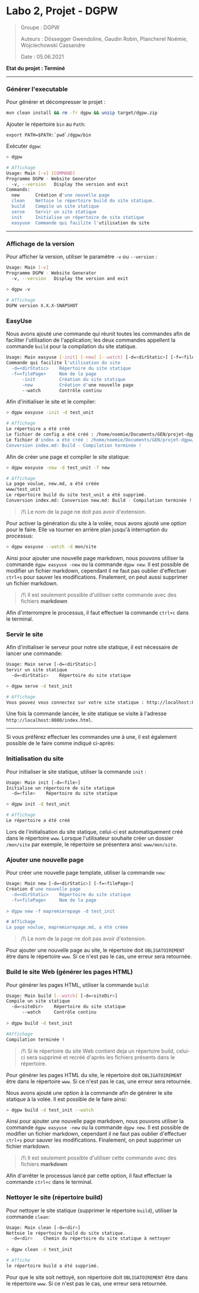 # Labo 2, Projet - DGPW 

> Groupe : DGPW
>
> Auteurs : Dössegger Gwendoline, Gaudin Robin, Plancherel Noémie, Wojciechowski Cassandre
>
> Date : 05.06.2021 

**Etat du projet : Terminé**

------

### Générer l'executable 

Pour générer et décompresser le projet :

`````bash
mvn clean install && rm -fr dgpw && unzip target/dgpw.zip
`````

Ajouter le répertoire `bin` au `Path`:

````
export PATH=$PATH:`pwd`/dgpw/bin
````

Exécuter `dgpw`:

````bash
> dgpw

# Affichage
Usage: Main [-v] [COMMAND]
Programme DGPW - Website Generator
  -v, --version   Display the version and exit
Commands:
  new      Création d'une nouvelle page
  clean    Nettoie le répertoire build du site statique.
  build    Compile un site statique
  serve    Servir un site statique
  init     Initialise un répertoire de site statique
  easyuse  Commande qui facilite l'utilisation du site
````

------

### Affichage de la version

Pour afficher la version, utiliser le paramètre `-v` ou `--version` :

````bash
Usage: Main [-v]
Programme DGPW - Website Generator
  -v, --version   Display the version and exit
  
> dgpw -v

# Affichage
DGPW version X.X.X-SNAPSHOT
````

### EasyUse

Nous avons ajouté une commande qui réunit toutes les commandes afin de faciliter l'utilisation de l'application; les deux commandes appellent la commande `build` pour la compilation du site statique.

````bash
Usage: Main easyuse [-init] [-new] [--watch] [-d=<dirStatic>] [-f=<filePage>]
Commande qui facilite l'utilisation du site
  -d=<dirStatic>    Répertoire du site statique
  -f=<filePage>     Nom de la page
      -init         Création du site statique
      -new          Création d'une nouvelle page
      --watch       Contrôle continu
````

Afin d'initialiser le site et le compiler:

````bash
> dgpw easyuse -init -d test_unit

# Affichage
Le répertoire a été créé
Le fichier de config a été créé : /home/noemie/Documents/GEN/projet-dgpw/projet-dgpw/www/test_unit/config.yaml
Le fichier d'index a été créé : /home/noemie/Documents/GEN/projet-dgpw/projet-dgpw/www/test_unit/index.md
Conversion index.md: Build - Compilation terminée !
````

Afin de créer une page et compiler le site statique:

````bash
> dgpw easyuse -new -d test_unit -f new

# Affichage
La page voulue, new.md, a été créée
www/test_unit
Le répertoire build du site test_unit a été supprimé.
Conversion index.md: Conversion new.md: Build - Compilation terminée !
````

> /!\ Le nom de la page ne doit pas avoir d'extension. 

Pour activer la génération du site à la volée, nous avons ajouté une option pour le faire. Elle va tourner en arrière plan jusqu'à interruption du processus:

````bash
> dgpw easyuse --watch -d mon/site
````

Ainsi pour ajouter une nouvelle page markdown, nous pouvons utiliser la commande `dgpw easyuse -new` ou la commande `dgpw new`. Il est possible de modifier un fichier markdown, cependant il ne faut pas oublier d'effectuer `ctrl+s` pour sauver les modifications. Finalement, on peut aussi supprimer un fichier markdown.

> /!\ Il est seulement possible d'utiliser cette commande avec des fichiers **markdown**

Afin d'interrompre le processus, il faut effectuer la commande `ctrl+c` dans le terminal.

### Servir le site

Afin d'initialiser le serveur pour notre site statique, il est nécessaire de lancer une commande:

````bash
Usage: Main serve [-d=<dirStatic>]
Servir un site statique
  -d=<dirStatic>    Répertoire du site statique

> dgpw serve -d test_init

# Affichage
Vous pouvez vous connectez sur votre site statique : http://localhost:8080/index.html
````

Une fois la commande lancée, le site statique se visite à l'adresse `http://localhost:8080/index.html`.

------

Si vous préférez effectuer les commandes une à une, il est également possible de le faire comme indiqué ci-après:

### Initialisation du site

Pour initialiser le site statique, utiliser la commande `init` :

````bash
Usage: Main init [-d=<file>]
Initialise un répertoire de site statique
  -d=<file>    Répertoire du site statique

> dgpw init -d test_unit

# Affichage
Le répertoire a été créé 
````

Lors de l'initialisation du site statique, celui-ci est automatiquement créé dans le répertoire `www`. Lorsque l'utilisateur souhaite créer un dossier `/mon/site` par exemple, le répertoire se présentera ansi: `www/mon/site`.

### Ajouter une nouvelle page

Pour créer une nouvelle page template, utiliser la commande `new`:

````bash
Usage: Main new [-d=<dirStatic>] [-f=<filePage>]
Création d'une nouvelle page
  -d=<dirStatic>    Répertoire du site statique
  -f=<filePage>     Nom de la page
  
> dgpw new -f mapremierepage -d test_init

# Affichage
La page voulue, mapremierepage.md, a été créée
````

>/!\ Le nom de la page ne doit pas avoir d'extension. 

Pour ajouter une nouvelle page au site, le répertoire doit `OBLIGATOIREMENT` être dans le répertoire `www`. Si ce n'est pas le cas, une erreur sera retournée.

### Build le site Web (générer les pages HTML)

Pour générer les pages HTML, utiliser la commande `build`:

```bash
Usage: Main build [--watch] [-d=<siteDir>]
Compile un site statique
  -d=<siteDir>    Répertoire du site statique
      --watch     Contrôle continu
  
> dgpw build -d test_init

#Affichage
Compilation terminée !
```

> /!\ Si le répertoire du site Web contient deja un répertoire build, celui-ci sera supprimé et recréé d'après les fichiers présents dans le répertoire.

Pour générer les pages HTML du site, le répertoire doit `OBLIGATOIREMENT` être dans le répertoire `www`. Si ce n'est pas le cas, une erreur sera retournée.

Nous avons ajouté une option à la commande afin de générer le site statique à la volée. Il est possible de le faire ainsi:

````bash
> dgpw build -d test_init --watch
````

Ainsi pour ajouter une nouvelle page markdown, nous pouvons utiliser la commande `dgpw easyuse -new` ou la commande `dgpw new`. Il est possible de modifier un fichier markdown, cependant il ne faut pas oublier d'effectuer `ctrl+s` pour sauver les modifications. Finalement, on peut supprimer un fichier markdown.

> /!\ Il est seulement possible d'utiliser cette commande avec des fichiers **markdown**

Afin d'arrêter le processus lancé par cette option, il faut effectuer la commande `ctrl+c` dans le terminal.

### Nettoyer le site (répertoire build)

Pour nettoyer le site statique (supprimer le répertoire `build`), utiliser la commande `clean`:

```bash
Usage: Main clean [-d=<dir>]
Nettoie le répertoire build du site statique.
  -d=<dir>    Chemin du répertoire du site statique à nettoyer
  
> dgpw clean -d test_init

# Affiche 
le répertoire build a été supprimé.
```

Pour que le site soit nettoyé, son répertoire doit `OBLIGATOIREMENT` être dans le répertoire `www`. Si ce n'est pas le cas, une erreur sera retournée.
